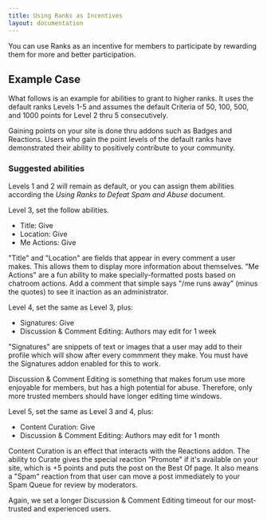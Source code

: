 ```yaml
---
title: Using Ranks as Incentives
layout: documentation
---
```


You can use Ranks as an incentive for members to participate by rewarding them for more and better participation. 

## Example Case

What follows is an example for abilities to grant to higher ranks. It uses the default ranks Levels 1-5 and assumes the default Criteria of 50, 100, 500, and 1000 points for Level 2 thru 5 consecutively.

Gaining points on your site is done thru addons such as Badges and Reactions. Users who gain the point levels of the default ranks have demonstrated their ability to positively contribute to your community.

### Suggested abilities

Levels 1 and 2 will remain as default, or you can assign them abilities according the *Using Ranks to Defeat Spam and Abuse* document.

Level 3, set the follow abilities.

* Title: Give
* Location: Give
* Me Actions: Give

"Title" and "Location" are fields that appear in every comment a user makes. This allows them to display more information about themselves. "Me Actions" are a fun ability to make specially-formatted posts based on chatroom actions. Add a comment that simple says "/me runs away" (minus the quotes) to see it inaction as an administrator.

Level 4, set the same as Level 3, plus:

* Signatures: Give
* Discussion & Comment Editing: Authors may edit for 1 week

"Signatures" are snippets of text or images that a user may add to their profile which will show after every commment they make. You must have the Signatures addon enabled for this to work.

Discussion & Comment Editing is something that makes forum use more enjoyable for members, but has a high potential for abuse. Therefore, only more trusted members should have longer editing time windows.

Level 5, set the same as Level 3 and 4, plus:

* Content Curation: Give
* Discussion & Comment Editing: Authors may edit for 1 month

Content Curation is an effect that interacts with the Reactions addon. The ability to Curate gives the special reaction "Promote" if it's available on your site, which is +5 points and puts the post on the Best Of page. It also means a "Spam" reaction from that user can move a post immediately to your Spam Queue for review by moderators.

Again, we set a longer Discussion & Comment Editing timeout for our most-trusted and experienced users.
